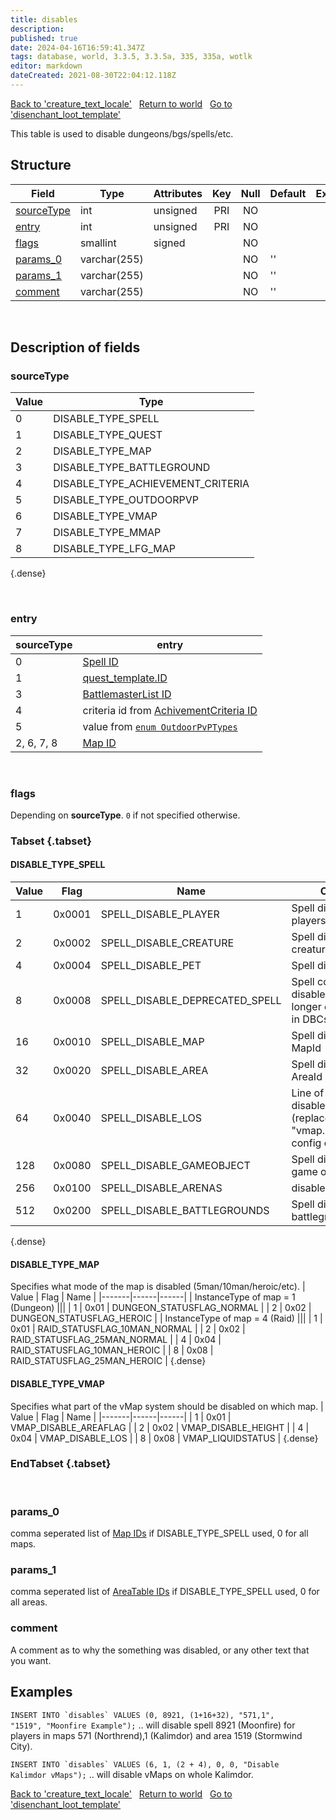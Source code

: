 ```yaml
---
title: disables
description: 
published: true
date: 2024-04-16T16:59:41.347Z
tags: database, world, 3.3.5, 3.3.5a, 335, 335a, wotlk
editor: markdown
dateCreated: 2021-08-30T22:04:12.118Z
---
```


<a href="https://trinitycore.info/en/database/335/world/creature_text_locale" class="mt-5 v-btn v-btn--depressed v-btn--flat v-btn--outlined theme--light v-size--default darkblue--text text--lighten-3"><span class="v-btn__content"><i aria-hidden="true" class="v-icon notranslate v-icon--left mdi mdi-arrow-left theme--light"></i><span>Back to 'creature_text_locale'</span></span></a>&nbsp;&nbsp;&nbsp;<a href="https://trinitycore.info/en/database/335/world/home" class="mt-5 v-btn v-btn--depressed v-btn--flat v-btn--outlined theme--light v-size--default darkblue--text text--lighten-3"><span class="v-btn__content"><i aria-hidden="true" class="v-icon notranslate v-icon--left mdi mdi-home-outline theme--light"></i><span>Return to world</span></span></a>&nbsp;&nbsp;&nbsp;<a href="https://trinitycore.info/en/database/335/world/disenchant_loot_template" class="mt-5 v-btn v-btn--depressed v-btn--flat v-btn--outlined theme--light v-size--default darkblue--text text--lighten-3"><span class="v-btn__content"><span>Go to 'disenchant_loot_template'</span><i aria-hidden="true" class="v-icon notranslate v-icon--right mdi mdi-arrow-right theme--light"></i></span></a>

This table is used to disable dungeons/bgs/spells/etc.

## Structure

| Field | Type | Attributes | Key | Null | Default | Extra | Comment |
| --- | --- | --- | :---: | :---: | --- | --- | --- |
| [sourceType](#sourcetype) | int | unsigned | PRI | NO |  |  |  |
| [entry](#entry) | int | unsigned | PRI | NO |  |  |  |
| [flags](#flags) | smallint | signed |  | NO |  |  |  |
| [params_0](#params_0) | varchar(255) |  |  | NO | '' |  |  |
| [params_1](#params_1) | varchar(255) |  |  | NO | '' |  |  |
| [comment](#comment) | varchar(255) |  |  | NO | '' |  |  |
&nbsp;
## Description of fields

### sourceType
| Value | Type |
|-------|------|
| 0 | DISABLE_TYPE_SPELL |
| 1 | DISABLE_TYPE_QUEST |
| 2 | DISABLE_TYPE_MAP |
| 3 | DISABLE_TYPE_BATTLEGROUND |
| 4 | DISABLE_TYPE_ACHIEVEMENT_CRITERIA |
| 5 | DISABLE_TYPE_OUTDOORPVP |
| 6 | DISABLE_TYPE_VMAP |
| 7 | DISABLE_TYPE_MMAP |
| 8 | DISABLE_TYPE_LFG_MAP |
{.dense}

&nbsp;

### entry
| sourceType | entry |
|-------|------|
| 0 | [Spell ID](/files/DBC/335/spell#id) |
| 1 | [quest_template.ID](../world/quest_template#id) |
| 3 | [BattlemasterList ID](/files/DBC/335/battlemasterlist#id) |
| 4 | criteria id from [AchivementCriteria ID](/files/DBC/335/achivementcriteria#id) |
| 5 | value from [`enum OutdoorPvPTypes`](https://github.com/TrinityCore/TrinityCore/blob/3.3.5/src/server/game/OutdoorPvP/OutdoorPvP.h)|
| 2, 6, 7, 8 | [Map ID](/files/DBC/335/map#id) |
&nbsp;

### flags
Depending on **sourceType**. `0` if not specified otherwise.

### Tabset {.tabset}
#### DISABLE_TYPE_SPELL
| Value | Flag | Name | Comment |
|-------|------|------|---------|
| 1 | 0x0001 | SPELL_DISABLE_PLAYER | Spell disabled for players |
| 2 | 0x0002 | SPELL_DISABLE_CREATURE | Spell disabled for creatures |
| 4 | 0x0004 | SPELL_DISABLE_PET | Spell disabled for pets |
| 8 | 0x0008 | SPELL_DISABLE_DEPRECATED_SPELL | Spell completely disabled (used for no longer existing spells in DBCs) |
| 16 | 0x0010 | SPELL_DISABLE_MAP | Spell disabled for MapId |
| 32 | 0x0020 | SPELL_DISABLE_AREA | Spell disabled for AreaId |
| 64 | 0x0040 | SPELL_DISABLE_LOS | Line of Sight (LOS) is disabled for this spell (replaces "vmap.ignoreSpellIds" config option) |
| 128 | 0x0080 | SPELL_DISABLE_GAMEOBJECT | Spell disabled for game objects |
| 256 | 0x0100 | SPELL_DISABLE_ARENAS | disabled in arena |
| 512 | 0x0200 | SPELL_DISABLE_BATTLEGROUNDS | Spell disabled in battlegrounds |
{.dense}

#### DISABLE_TYPE_MAP
Specifies what mode of the map is disabled (5man/10man/heroic/etc).
| Value | Flag | Name |
|-------|------|------|
| InstanceType of map = 1 (Dungeon) |||
| 1 | 0x01 | DUNGEON_STATUSFLAG_NORMAL |
| 2 | 0x02 | DUNGEON_STATUSFLAG_HEROIC |
| InstanceType of map = 4 (Raid) |||
| 1 | 0x01 | RAID_STATUSFLAG_10MAN_NORMAL |
| 2 | 0x02 | RAID_STATUSFLAG_25MAN_NORMAL |
| 4 | 0x04 | RAID_STATUSFLAG_10MAN_HEROIC |
| 8 | 0x08 | RAID_STATUSFLAG_25MAN_HEROIC |
{.dense}

#### DISABLE_TYPE_VMAP
Specifies what part of the vMap system should be disabled on which map.
| Value | Flag | Name |
|-------|------|------|
| 1 | 0x01 | VMAP_DISABLE_AREAFLAG |
| 2 | 0x02 | VMAP_DISABLE_HEIGHT |
| 4 | 0x04 | VMAP_DISABLE_LOS |
| 8 | 0x08 | VMAP_LIQUIDSTATUS |
{.dense}
### EndTabset {.tabset}
&nbsp;

### params_0
comma seperated list of [Map IDs](/files/DBC/335/map#id) if DISABLE_TYPE_SPELL used, 0 for all maps.
&nbsp;

### params_1
comma seperated list of [AreaTable IDs](/files/DBC/335/areatable#id) if DISABLE_TYPE_SPELL used, 0 for all areas.
&nbsp;

### comment
A comment as to why the something was disabled, or any other text that you want.
&nbsp;

## Examples
<code>INSERT INTO \`disables` VALUES (0, 8921, (1+16+32), "571,1", "1519", "Moonfire Example");</code>
.. will disable spell 8921 (Moonfire) for players in maps 571 (Northrend),1 (Kalimdor) and area 1519 (Stormwind City).

<code>INSERT INTO \`disables` VALUES (6, 1, (2 + 4), 0, 0, "Disable Kalimdor vMaps");</code>
.. will disable vMaps on whole Kalimdor.

<a href="https://trinitycore.info/en/database/335/world/creature_text_locale" class="mt-5 v-btn v-btn--depressed v-btn--flat v-btn--outlined theme--light v-size--default darkblue--text text--lighten-3"><span class="v-btn__content"><i aria-hidden="true" class="v-icon notranslate v-icon--left mdi mdi-arrow-left theme--light"></i><span>Back to 'creature_text_locale'</span></span></a>&nbsp;&nbsp;&nbsp;<a href="https://trinitycore.info/en/database/335/world/home" class="mt-5 v-btn v-btn--depressed v-btn--flat v-btn--outlined theme--light v-size--default darkblue--text text--lighten-3"><span class="v-btn__content"><i aria-hidden="true" class="v-icon notranslate v-icon--left mdi mdi-home-outline theme--light"></i><span>Return to world</span></span></a>&nbsp;&nbsp;&nbsp;<a href="https://trinitycore.info/en/database/335/world/disenchant_loot_template" class="mt-5 v-btn v-btn--depressed v-btn--flat v-btn--outlined theme--light v-size--default darkblue--text text--lighten-3"><span class="v-btn__content"><span>Go to 'disenchant_loot_template'</span><i aria-hidden="true" class="v-icon notranslate v-icon--right mdi mdi-arrow-right theme--light"></i></span></a>
